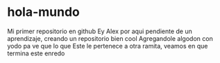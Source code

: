 # hola-mundo
Mi primer repositorio en github
Ey Alex por aqui pendiente de un aprendizaje, creando un repositorio bien cool
Agregandole algodon con yodo pa ve que lo que
Este le pertenece a otra ramita, veamos en que termina este enredo
